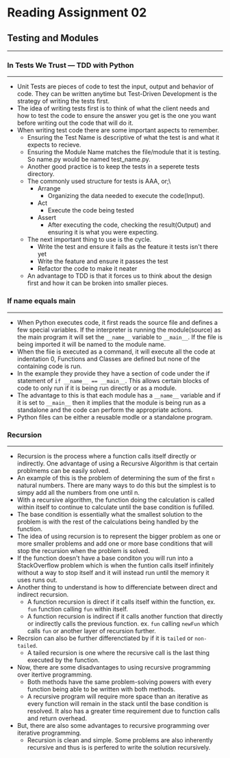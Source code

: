 # Reading Assignment 02

## Testing and Modules

---

### In Tests We Trust — TDD with Python

---

- Unit Tests are pieces of code to test the input, output and behavior of code. They can be written anytime but Test-Driven Development is the strategy of writing the tests first.
- The idea of writing tests first is to think of what the client needs and how to test the code to ensure the answer you get is the one you want before writing out the code that will do it.
- When writing test code there are some important aspects to remember.
  - Ensuring the Test Name is descriptive of what the test is and what it expects to recieve.
  - Ensuring the Module Name matches the file/module that it is testing. So name.py would be named test_name.py.
  - Another good practice is to keep the tests in a seperete tests directory.
  - The commonly used structure for tests is AAA, or;\
    - Arrange
      - Organizing the data needed to execute the code(Input).
    - Act
      - Execute the code being tested
    - Assert
      - After executing the code, checking the result(Output) and ensuring it is what you were expecting.
  - The next important thing to use is the cycle.
    - Write the test and ensure it fails as the feature it tests isn't there yet
    - Write the feature and ensure it passes the test
    - Refactor the code to make it neater
  - An advantage to TDD is that it forces us to think about the design first and how it can be broken into smaller pieces.

### If name equals main

---

- When Python executes code, it first reads the source file and defines a few special variables. If the interpreter is running the module(source) as the main program it will set the `__name__` variable to `__main__`. If the file is being imported it will be named to the module name.
- When the fiie is executed as a command, it will execute all the code at indentation 0, Functions and Classes are defined but none of the containing code is run.
- In the example they provide they have a section of code under the if statement of `if __name__ == __main__`. This allows certain blocks of code to only run if it is being run directly or as a module.
- The advantage to this is that each module has a `__name__` variable and if it is set to `__main__` then it implies that the module is being run as a standalone and the code can perform the appropriate actions.
- Python files can be either a reusable modle or a standalone program.

### Recursion

---

- Recursion is the process where a function calls itself directly or indirectly. One advantage of using a Recursive Algorithm is that certain problmems can be easily solved.
- An example of this is the problem of determining the sum of the first `n` natural numbers. There are many ways to do this but the simplest is to simpy add all the numbers from one until n.
- With a recursive algorithm, the function doing the calculation is called within itself to continue to calculate until the base condition is fufilled.
- The base condition is essentially what the smallest solution to the problem is with the rest of the calculations being handled by the function.
- The idea of using recursion is to represent the bigger problem as one or more smaller problems and add one or more base conditions that will stop the recursion when the problem is solved.
- If the function doesn't have a base conditon you will run into a StackOverflow problem which is when the funtion calls itself infinitely without a way to stop itself and it will instead run until the memory it uses runs out.
- Another thing to understand is how to differenciate between direct and indirect recursion.
  - A function recursion is direct if it calls itself within the function, ex. `fun` function calling `fun` within itself.
  - A function recursion is indirect if it calls another function that directly or indirectly calls the previous function. ex. `fun` calling `newFun` which calls `fun` or another layer of recursion further.
- Recrsion can also be further differenctiated by if it is `tailed` or `non-tailed`.
  - A tailed recursion is one where the recursive call is the last thing executed by the function.
- Now, there are some disadvantages to using recursive programming over itertive programming.
  - Both methods have the same problem-solving powers with every function being able to be written with both methods.
  - A recursive program will require more space than an iterative as every function will remain in the stack until the base condition is resolved. It also has a greater time requirement due to function calls and return overhead.
- But, there are also some advantages to recursive programming over iterative programming.
  - Recursion is clean and simple. Some problems are also inherently recursive and thus is is perfered to write the solution recursively.
